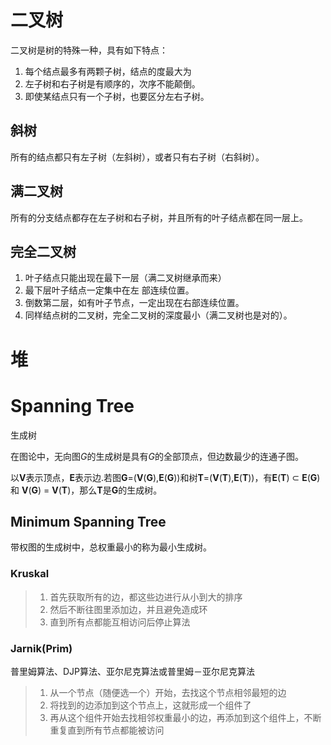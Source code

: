 # 二叉树
二叉树是树的特殊一种，具有如下特点：

1. 每个结点最多有两颗子树，结点的度最大为
2. 左子树和右子树是有顺序的，次序不能颠倒。
3. 即使某结点只有一个子树，也要区分左右子树。

## 斜树
所有的结点都只有左子树（左斜树），或者只有右子树（右斜树）。

## 满二叉树
所有的分支结点都存在左子树和右子树，并且所有的叶子结点都在同一层上。

## 完全二叉树
1. 叶子结点只能出现在最下一层（满二叉树继承而来）
2. 最下层叶子结点一定集中在左 部连续位置。
3. 倒数第二层，如有叶子节点，一定出现在右部连续位置。
4. 同样结点树的二叉树，完全二叉树的深度最小（满二叉树也是对的）。

# 堆
# Spanning Tree
生成树  

在图论中，无向图*G*的生成树是具有*G*的全部顶点，但边数最少的连通子图。  

以**V**表示顶点，**E**表示边.若图**G**=(**V**(**G**),**E**(**G**))和树**T**=(**V**(**T**),**E**(**T**))，有**E**(**T**) ⊂ **E**(**G**)和 **V**(**G**) = **V**(**T**)，那么**T**是**G**的生成树。

## Minimum Spanning Tree  
带权图的生成树中，总权重最小的称为最小生成树。
### Kruskal

> 1. 首先获取所有的边，都这些边进行从小到大的排序
> 2. 然后不断往图里添加边，并且避免造成环
> 3. 直到所有点都能互相访问后停止算法

### Jarnik(Prim)
普里姆算法、DJP算法、亚尔尼克算法或普里姆－亚尔尼克算法
> 1. 从一个节点（随便选一个）开始，去找这个节点相邻最短的边
> 2. 将找到的边添加到这个节点上，这就形成一个组件了
> 3. 再从这个组件开始去找相邻权重最小的边，再添加到这个组件上，不断重复直到所有节点都能被访问